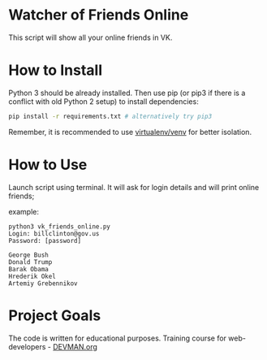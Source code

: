 # Watcher of Friends Online

This script will show all your online friends in VK.

# How to Install

Python 3 should be already installed. Then use pip (or pip3 if there is a conflict with old Python 2 setup) to install dependencies:

```bash
pip install -r requirements.txt # alternatively try pip3
```

Remember, it is recommended to use [virtualenv/venv](https://devman.org/encyclopedia/pip/pip_virtualenv/) for better isolation.

# How to Use

Launch script using terminal. It will ask for login details and will print online friends;

example:
```
python3 vk_friends_online.py
Login: billclinton@gov.us
Password: [password]

George Bush
Donald Trump
Barak Obama
Hrederik Okel
Artemiy Grebennikov

```

# Project Goals

The code is written for educational purposes. Training course for web-developers - [DEVMAN.org](https://devman.org)

